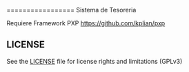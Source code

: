 =================
Sistema de Tesoreria

Requiere Framework PXP https://github.com/kplian/pxp


## LICENSE

See the [LICENSE](LICENSE.txt) file for license rights and limitations (GPLv3)
